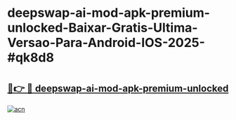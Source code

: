 # deepswap-ai-mod-apk-premium-unlocked-Baixar-Gratis-Ultima-Versao-Para-Android-IOS-2025-#qk8d8

# <h2><a href="https://ainizakaria.my?title=deepswap-ai-mod-apk-premium-unlocked&ref=25M">🔗👉 🔴 deepswap-ai-mod-apk-premium-unlocked</a></h2>

[![acn](https://github.com/user-attachments/assets/0f9c940e-d8b0-45ae-aac7-cd30a18b3e1c)](https://ainizakaria.my?title=deepswap-ai-mod-apk-premium-unlocked&ref=25M)

